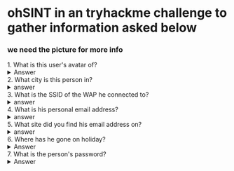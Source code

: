 # ohSINT in an tryhackme challenge to gather information asked below
### we need the picture for more info
</hr>
1. What is this user's avatar of?
<details>
<summary>Answer</summary>
"cat" check for the copyright name and search for it
</details>
2. What city is this person in?
<details>
<summary>answer</summary>
"London" use the location from exif information of the image
</details>
3. What is the SSID of the WAP he connected to?
<details>
<summary>answer</summary>
"UnileverWiFi" use the bssid from twitter of the user in wigle.net
</details>
4. What is his personal email address?
<details>
<summary>answer</summary>
 "OWoodflint@gmail.com" find the github account, with "people_finder" repo
</details>
5. What site did you find his email address on?
<details>
<summary>answer</summary>
"Github" as mentioned above find this account on github
</details>
6. Where has he gone on holiday?
<details>
<summary>Answer</summary>
 "New York" see the person's workpress blog that says they are in new york
</details>
7. What is the person's password?
<details>
<summary>Answer</summary>
"pennYDr0pper.!" see the source code of the wordpress site or just press ctrl+a to select all text in the site, should reveal the hidden text, which is the password
</details>

